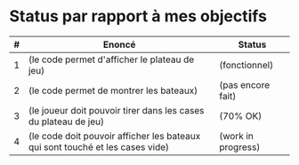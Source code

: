# Status par rapport à mes objectifs

| # | Enoncé | Status |
|---|---|---|
|1|(le code permet d'afficher le plateau de jeu)|(fonctionnel)|
|2|(le code permet de montrer les bateaux)|(pas encore fait)|
|3|(le joueur doit pouvoir tirer dans les cases du plateau de jeu)|(70% OK)|
|4|(le code doit pouvoir afficher les bateaux qui sont touché et les cases vide)|(work in progress)|